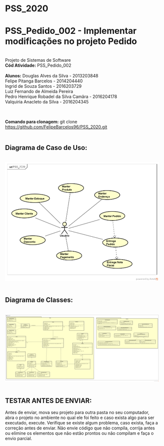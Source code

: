 # PSS_2020
<h1>PSS_Pedido_002 - Implementar modificações no projeto Pedido </h1><br>
Projeto de Sistemas de Software<br>
<b>Cód Atividade:</b> PSS_Pedido_002
<br><br>
<b>Alunos:</b>
Douglas Alves da Silva - 2013203848<br>
Felipe Pitanga Barcelos - 2014204440<br>
Ingrid de Souza Santos - 2016203729<br>
Luiz Fernando de Almeida Pereira<br>
Pedro Henrique Robadel da Silva Camâra - 2016204178<br>
Valquiria Anacleto da Silva - 2016204345<br>

<br><br>
<b>Comando para clonagem:</b> git clone https://github.com/FelipeBarcelos96/PSS_2020.git
<br><br>
<h2><b>Diagrama de Caso de Uso:</b></h2><br>
<img src="assets/Diagrama de Caso de Uso.png" alt="Diagrama de Classes">
<br><br>
<h2><b>Diagrama de Classes:</b></h2><br>
<img src="assets/Diagrama de Classes.png" alt="Diagrama de Classes">
<br><br>
<h2><b>TESTAR ANTES DE ENVIAR:</b></h2> Antes de enviar, mova seu projeto para outra pasta no seu computador, abra o projeto no ambiente no qual ele foi feito e caso exista algo para ser executado, execute. Verifique se existe algum problema, caso exista, faça a correção antes de enviar.
Não envie código que não compila, corrija antes ou elimine os elementos que não estão prontos ou não compilam e faça o envio parcial.
